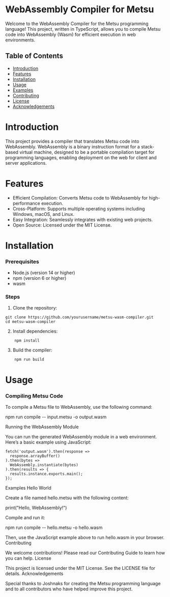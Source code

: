 # WebAssembly Compiler for Metsu

Welcome to the WebAssembly Compiler for the Metsu programming language! This project, written in TypeScript, allows you to compile Metsu code into WebAssembly (Wasm) for efficient execution in web environments.
## Table of Contents

* [Introduction](#Introduction)
* [Features](#Features)
* [Installation](#Installation)
* [Usage](#Usage)
* [Examples](#Examples)
* [Contributing](#Contributing)
* [License](#License)
* [Acknowledgements](#Acknowledgements)

# Introduction

This project provides a compiler that translates Metsu code into WebAssembly. WebAssembly is a binary instruction format for a stack-based virtual machine, designed to be a portable compilation target for programming languages, enabling deployment on the web for client and server applications.

# Features

* Efficient Compilation: Converts Metsu code to WebAssembly for high-performance execution.
* Cross-Platform: Supports multiple operating systems including Windows, macOS, and Linux.
* Easy Integration: Seamlessly integrates with existing web projects.
* Open Source: Licensed under the MIT License.

# Installation
### Prerequisites

* Node.js (version 14 or higher)
* npm (version 6 or higher)
* wasm

### Steps

1. Clone the repository:

```
git clone https://github.com/yourusername/metsu-wasm-compiler.git
cd metsu-wasm-compiler
```

2. Install dependencies:
```
    npm install
```
3. Build the compiler:
```
    npm run build
```
# Usage
### Compiling Metsu Code

To compile a Metsu file to WebAssembly, use the following command:

npm run compile -- input.metsu -o output.wasm

Running the WebAssembly Module

You can run the generated WebAssembly module in a web environment. Here’s a basic example using JavaScript:

```
fetch('output.wasm').then(response =>
  response.arrayBuffer()
).then(bytes =>
  WebAssembly.instantiate(bytes)
).then(results => {
  results.instance.exports.main();
});
```

Examples
Hello World

Create a file named hello.metsu with the following content:

print("Hello, WebAssembly!")

Compile and run it:

npm run compile -- hello.metsu -o hello.wasm

Then, use the JavaScript example above to run hello.wasm in your browser.
Contributing

We welcome contributions! Please read our Contributing Guide to learn how you can help.
License

This project is licensed under the MIT License. See the LICENSE file for details.
Acknowledgements

Special thanks to Joshnaks for creating the Metsu programming language and to all contributors who have helped improve this project.
